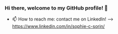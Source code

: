 ### Hi there, welcome to my GitHub profile! 👋

- 📫 How to reach me: contact me on LinkedIn! --> https://www.linkedin.com/in/sophie-c-sorin/


<!--
**sophiecs333/sophiecs333** is a ✨ _special_ ✨ repository because its `README.md` (this file) appears on your GitHub profile.

Here are some ideas to get you started:

- 🔭 I’m currently working on my portfolio to put into practice what I have learnt during Le Wagon's bootcamp.
- 🌱 I’m currently learning Vue.
- 👯 I’m looking to collaborate on ...
- 🤔 I’m looking for help with ...
- 💬 Ask me about ...
- 📫 How to reach me: ...
- 😄 Pronouns: ...
- ⚡ Fun fact: ...
-->

